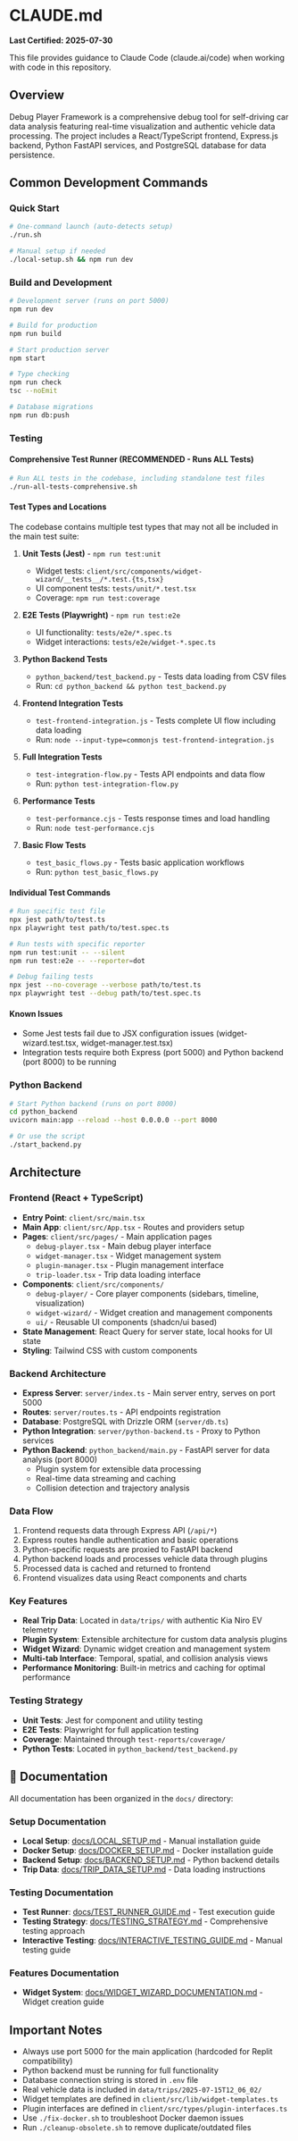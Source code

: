 # CLAUDE.md

**Last Certified: 2025-07-30**

This file provides guidance to Claude Code (claude.ai/code) when working with code in this repository.

## Overview

Debug Player Framework is a comprehensive debug tool for self-driving car data analysis featuring real-time visualization and authentic vehicle data processing. The project includes a React/TypeScript frontend, Express.js backend, Python FastAPI services, and PostgreSQL database for data persistence.

## Common Development Commands

### Quick Start
```bash
# One-command launch (auto-detects setup)
./run.sh

# Manual setup if needed
./local-setup.sh && npm run dev
```

### Build and Development
```bash
# Development server (runs on port 5000)
npm run dev

# Build for production
npm run build

# Start production server
npm start

# Type checking
npm run check
tsc --noEmit

# Database migrations
npm run db:push
```

### Testing

#### Comprehensive Test Runner (RECOMMENDED - Runs ALL Tests)
```bash
# Run ALL tests in the codebase, including standalone test files
./run-all-tests-comprehensive.sh
```

#### Test Types and Locations
The codebase contains multiple test types that may not all be included in the main test suite:

1. **Unit Tests (Jest)** - `npm run test:unit`
   - Widget tests: `client/src/components/widget-wizard/__tests__/*.test.{ts,tsx}`
   - UI component tests: `tests/unit/*.test.tsx`
   - Coverage: `npm run test:coverage`

2. **E2E Tests (Playwright)** - `npm run test:e2e`
   - UI functionality: `tests/e2e/*.spec.ts`
   - Widget interactions: `tests/e2e/widget-*.spec.ts`

3. **Python Backend Tests**
   - `python_backend/test_backend.py` - Tests data loading from CSV files
   - Run: `cd python_backend && python test_backend.py`

4. **Frontend Integration Tests**
   - `test-frontend-integration.js` - Tests complete UI flow including data loading
   - Run: `node --input-type=commonjs test-frontend-integration.js`

5. **Full Integration Tests**
   - `test-integration-flow.py` - Tests API endpoints and data flow
   - Run: `python test-integration-flow.py`

6. **Performance Tests**
   - `test-performance.cjs` - Tests response times and load handling
   - Run: `node test-performance.cjs`

7. **Basic Flow Tests**
   - `test_basic_flows.py` - Tests basic application workflows
   - Run: `python test_basic_flows.py`

#### Individual Test Commands
```bash
# Run specific test file
npx jest path/to/test.ts
npx playwright test path/to/test.spec.ts

# Run tests with specific reporter
npm run test:unit -- --silent
npm run test:e2e -- --reporter=dot

# Debug failing tests
npx jest --no-coverage --verbose path/to/test.ts
npx playwright test --debug path/to/test.spec.ts
```

#### Known Issues
- Some Jest tests fail due to JSX configuration issues (widget-wizard.test.tsx, widget-manager.test.tsx)
- Integration tests require both Express (port 5000) and Python backend (port 8000) to be running

### Python Backend
```bash
# Start Python backend (runs on port 8000)
cd python_backend
uvicorn main:app --reload --host 0.0.0.0 --port 8000

# Or use the script
./start_backend.py
```

## Architecture

### Frontend (React + TypeScript)
- **Entry Point**: `client/src/main.tsx`
- **Main App**: `client/src/App.tsx` - Routes and providers setup
- **Pages**: `client/src/pages/` - Main application pages
  - `debug-player.tsx` - Main debug player interface
  - `widget-manager.tsx` - Widget management system
  - `plugin-manager.tsx` - Plugin management interface
  - `trip-loader.tsx` - Trip data loading interface
- **Components**: `client/src/components/`
  - `debug-player/` - Core player components (sidebars, timeline, visualization)
  - `widget-wizard/` - Widget creation and management components
  - `ui/` - Reusable UI components (shadcn/ui based)
- **State Management**: React Query for server state, local hooks for UI state
- **Styling**: Tailwind CSS with custom components

### Backend Architecture
- **Express Server**: `server/index.ts` - Main server entry, serves on port 5000
- **Routes**: `server/routes.ts` - API endpoints registration
- **Database**: PostgreSQL with Drizzle ORM (`server/db.ts`)
- **Python Integration**: `server/python-backend.ts` - Proxy to Python services
- **Python Backend**: `python_backend/main.py` - FastAPI server for data analysis (port 8000)
  - Plugin system for extensible data processing
  - Real-time data streaming and caching
  - Collision detection and trajectory analysis

### Data Flow
1. Frontend requests data through Express API (`/api/*`)
2. Express routes handle authentication and basic operations
3. Python-specific requests are proxied to FastAPI backend
4. Python backend loads and processes vehicle data through plugins
5. Processed data is cached and returned to frontend
6. Frontend visualizes data using React components and charts

### Key Features
- **Real Trip Data**: Located in `data/trips/` with authentic Kia Niro EV telemetry
- **Plugin System**: Extensible architecture for custom data analysis plugins
- **Widget Wizard**: Dynamic widget creation and management system
- **Multi-tab Interface**: Temporal, spatial, and collision analysis views
- **Performance Monitoring**: Built-in metrics and caching for optimal performance

### Testing Strategy
- **Unit Tests**: Jest for component and utility testing
- **E2E Tests**: Playwright for full application testing
- **Coverage**: Maintained through `test-reports/coverage/`
- **Python Tests**: Located in `python_backend/test_backend.py`

## 📖 Documentation

All documentation has been organized in the `docs/` directory:

### Setup Documentation
- **Local Setup**: [docs/LOCAL_SETUP.md](docs/LOCAL_SETUP.md) - Manual installation guide
- **Docker Setup**: [docs/DOCKER_SETUP.md](docs/DOCKER_SETUP.md) - Docker installation guide  
- **Backend Setup**: [docs/BACKEND_SETUP.md](docs/BACKEND_SETUP.md) - Python backend details
- **Trip Data**: [docs/TRIP_DATA_SETUP.md](docs/TRIP_DATA_SETUP.md) - Data loading instructions

### Testing Documentation  
- **Test Runner**: [docs/TEST_RUNNER_GUIDE.md](docs/TEST_RUNNER_GUIDE.md) - Test execution guide
- **Testing Strategy**: [docs/TESTING_STRATEGY.md](docs/TESTING_STRATEGY.md) - Comprehensive testing approach
- **Interactive Testing**: [docs/INTERACTIVE_TESTING_GUIDE.md](docs/INTERACTIVE_TESTING_GUIDE.md) - Manual testing guide

### Features Documentation
- **Widget System**: [docs/WIDGET_WIZARD_DOCUMENTATION.md](docs/WIDGET_WIZARD_DOCUMENTATION.md) - Widget creation guide

## Important Notes

- Always use port 5000 for the main application (hardcoded for Replit compatibility)
- Python backend must be running for full functionality
- Database connection string is stored in `.env` file
- Real vehicle data is included in `data/trips/2025-07-15T12_06_02/`
- Widget templates are defined in `client/src/lib/widget-templates.ts`
- Plugin interfaces are defined in `client/src/types/plugin-interfaces.ts`
- Use `./fix-docker.sh` to troubleshoot Docker daemon issues
- Run `./cleanup-obsolete.sh` to remove duplicate/outdated files
